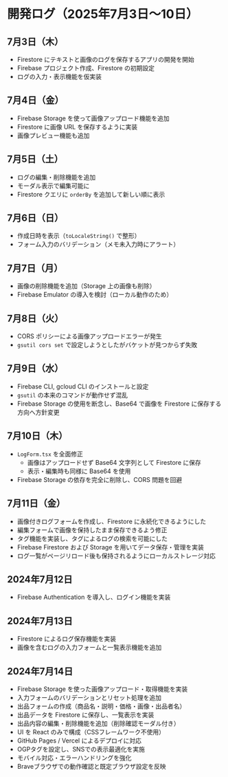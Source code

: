 # 開発ログ（2025年7月3日〜10日）

## 7月3日（木）
- Firestore にテキストと画像のログを保存するアプリの開発を開始
- Firebase プロジェクト作成、Firestore の初期設定
- ログの入力・表示機能を仮実装

## 7月4日（金）
- Firebase Storage を使って画像アップロード機能を追加
- Firestore に画像 URL を保存するように実装
- 画像プレビュー機能も追加

## 7月5日（土）
- ログの編集・削除機能を追加
- モーダル表示で編集可能に
- Firestore クエリに `orderBy` を追加して新しい順に表示

## 7月6日（日）
- 作成日時を表示（`toLocaleString()` で整形）
- フォーム入力のバリデーション（メモ未入力時にアラート）

## 7月7日（月）
- 画像の削除機能を追加（Storage 上の画像も削除）
- Firebase Emulator の導入を検討（ローカル動作のため）

## 7月8日（火）
- CORS ポリシーによる画像アップロードエラーが発生
- `gsutil cors set` で設定しようとしたがバケットが見つからず失敗

## 7月9日（水）
- Firebase CLI, gcloud CLI のインストールと設定
- `gsutil` の本来のコマンドが動作せず混乱
- Firebase Storage の使用を断念し、Base64 で画像を Firestore に保存する方向へ方針変更

## 7月10日（木）
- `LogForm.tsx` を全面修正
  - 画像はアップロードせず Base64 文字列として Firestore に保存
  - 表示・編集時も同様に Base64 を使用
- Firebase Storage の依存を完全に削除し、CORS 問題を回避

## 7月11日（金）

- 画像付きログフォームを作成し、Firestore に永続化できるようにした
- 編集フォームで画像を保持したまま保存できるよう修正
- タグ機能を実装し、タグによるログの検索を可能にした
- Firebase Firestore および Storage を用いてデータ保存・管理を実装
- ログ一覧がページリロード後も保持されるようにローカルストレージ対応

## 2024年7月12日
- Firebase Authentication を導入し、ログイン機能を実装

## 2024年7月13日
- Firestore によるログ保存機能を実装
- 画像を含むログの入力フォームと一覧表示機能を追加

## 2024年7月14日
- Firebase Storage を使った画像アップロード・取得機能を実装
- 入力フォームのバリデーションとリセット処理を追加
- 出品フォームの作成（商品名・説明・価格・画像・出品者名）
- 出品データを Firestore に保存し、一覧表示を実装
- 出品内容の編集・削除機能を追加（削除確認モーダル付き）
- UI を React のみで構成（CSSフレームワーク不使用）
- GitHub Pages / Vercel によるデプロイに対応
- OGPタグを設定し、SNSでの表示最適化を実施
- モバイル対応・エラーハンドリングを強化
- Braveブラウザでの動作確認と既定ブラウザ設定を反映
